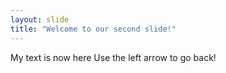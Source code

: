 ```yaml
---
layout: slide
title: "Welcome to our second slide!"
---
```

My text is now here
Use the left arrow to go back!
